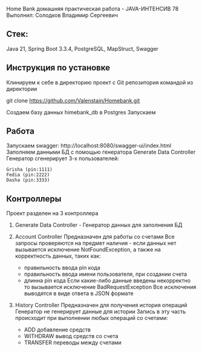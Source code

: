 Home Bank домашняя практическая работа - JAVA-ИНТЕНСИВ 78
Выполнил: Солодков Владимир Сергеевич

## Стек:
Java 21, Spring Boot 3.3.4, PostgreSQL, MapStruct, Swagger

## Инструкция по установке
Клинируем к себе в директорию проект с Git репозитория командой из директории 

git clone https://github.com/Valenstain/Homebank.git

Создаем базу данных himebank_db в Postgres
Запускаем
 
## Работа
Запускаем swagger: http://localhost:8080/swagger-ui/index.html
Заполняем данными БД с помощью генератора Generate Data Controller
Генератор сгенерирует 3-х пользователей:
 
    Grisha (pin:1111)
    Fedia (pin:2222)
    Dasha (pin:3333)
 
## Контроллеры
Проект разделен на 3 контроллера
 
1. Generate Data Controller -
   Генератор данных для заполнения БД
    
2. Account Controller
   Предназначен для работы со счетами
   Все запросы проверяются на предмет наличия - если данных нет вызывается исключение NotFoundException,
   а также на корректность данных, таких как:
 
    - правильность ввода pin кода
    - правильность ввода имени пользователя, при создании счета
    - длинна pin кода
      Если какие-либо данные введены некорректно то вызывается исключение BadRequestException
      Все исключения выводятся в виде ответа в JSON формате
 
3. History Controller
   Предназначен для получения история операций
   Генератор не генерирует данные для истории
   Запись в эту часть происходит при выполнении любых операций со счетами:
 
    - ADD добавление средств
    - WITHDRAW вывод средств со счета
    - TRANSFER переводы между счетами

